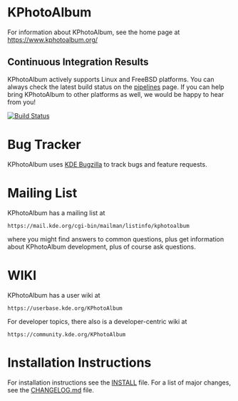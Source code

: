 KPhotoAlbum
===========

For information about KPhotoAlbum, see the home page at
https://www.kphotoalbum.org/

## Continuous Integration Results

KPhotoAlbum actively supports Linux and FreeBSD platforms. You can always check the latest build status on the [pipelines](https://invent.kde.org/graphics/kphotoalbum/-/pipelines) page.
If you can help bring KPhotoAlbum to other platforms as well, we would be happy to hear from you!

[![Build Status](https://invent.kde.org/graphics/kphotoalbum/badges/master/pipeline.svg?ignore_skipped=true)](https://invent.kde.org/graphics/kphotoalbum/-/pipelines)<br/>

Bug Tracker
===========

KPhotoAlbum uses [KDE Bugzilla](https://bugs.kde.org/buglist.cgi?bug_status=UNCONFIRMED&bug_status=CONFIRMED&bug_status=ASSIGNED&bug_status=REOPENED&bug_status=NEEDSINFO&product=kphotoalbum&query_format=advanced) to track bugs and feature requests.

Mailing List
============

KPhotoAlbum has a mailing list at

    https://mail.kde.org/cgi-bin/mailman/listinfo/kphotoalbum

where you might find answers to common questions, plus get information
about KPhotoAlbum development, plus of course ask questions.


WIKI
====

KPhotoAlbum has a user wiki at

    https://userbase.kde.org/KPhotoAlbum

For developer topics, there also is a developer-centric wiki at

    https://community.kde.org/KPhotoAlbum


Installation Instructions
=========================

For installation instructions see the [INSTALL](https://invent.kde.org/graphics/kphotoalbum/-/blob/master/INSTALL) file.  For a list of
major changes, see the [CHANGELOG.md](https://invent.kde.org/graphics/kphotoalbum/-/blob/master/CHANGELOG.md) file.
